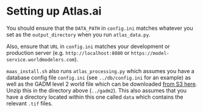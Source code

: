# Setting up Atlas.ai 

You should ensure that the `DATA_PATH` in `config.ini` matches whatever you set as the `output_directory` when you run `atlas_data.py`.

Also, ensure that `URL` in `config.ini` matches your development or production server (e.g. `http://localhost:8080` or `https://model-service.worldmodelers.com`).

`maas_install.sh` also runs `atlas_processing.py` which assumes you have a database config file `config.ini` (see `../db/config.ini` for an example) as well as the GADM level 2 world file which can be downloaded [from S3 here](https://world-modelers.s3.amazonaws.com/data/gadm2/gadm2.zip). Unzip this in the directory above (`../gadm2`). This also assumes that you have a directory located within this one called `data` which contains the relevant `.tif` files.